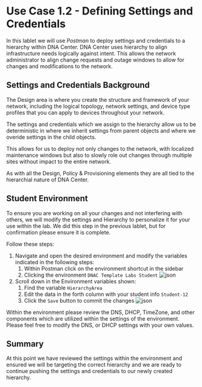 # Use Case 1.2 - Defining Settings and Credentials
In this lablet we will use *Postman* to deploy settings and credentials to a hierarchy within DNA Center. DNA Center uses hierarchy to align infrastructure needs logically against intent. This allows the network administrator to align change requests and outage windows to allow for changes and modifications to the network.

## Settings and Credentials Background
The Design area is where you create the structure and framework of your network, including the logical topology, network settings, and device type profiles that you can apply to devices throughout your network.

The settings and credentials which we assign to the hierarchy allow us to be deterministic in where we inherit settings from parent objects and where we overide settings in the child objects.

This allows for us to deploy not only changes to the network, with localized maintenance windows but also to slowly role out changes through multiple sites without impact to the entire network. 

As with all the Design, Policy & Provisioning elements they are all tied to the hierarchial nature of DNA Center. 

## Student Environment
To ensure you are working on all your changes and not interfering with others, we will modify the settings and Hierarchy to personalize it for your use within the lab. We did this step in the previous lablet, but for confirmation please ensure it is complete.

Follow these steps:

1. Navigate and open the desired environment and modify the variables indicated in the following steps:
   1. Within Postman click on the environment shortcut in the sidebar
   2. Clicking the environment `DNAC Template Labs Student`
      ![json](./assets/Postman-Environment.png?raw=true "Import JSON")
2. Scroll down in the Environment variables shown:
   1. Find the variable `HierarchyArea`
   2. Edit the data in the forth column with your student info `Student-12` 
   3. Click the `Save` button to commit the changes
      ![json](./assets/Postman-Environment-Area-Modify.png?raw=true "Import JSON")

Within the environment please review the DNS, DHCP, TimeZone, and other components which are utilized within the settings of the environment. Please feel free to modify the DNS, or DHCP settings with your own values.

## Summary
At this point we have reviewed the settings within the environment and ensured we will be targeting the correct hierarchy and we are ready to continue pushing the settings and credentials to our newly created hierarchy.
